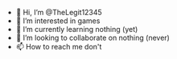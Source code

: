 - 👋 Hi, I’m @TheLegit12345
- 👀 I’m interested in games
- 🌱 I’m currently learning nothing (yet)
- 💞️ I’m looking to collaborate on nothing (never)
- 📫 How to reach me don't


<!---
TheLegit12345/TheLegit12345 is a ✨ special ✨ repository because its `README.md` (this file) appears on your GitHub profile.
You can click the Preview link to take a look at your changes.
--->
